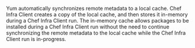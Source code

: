 Yum automatically synchronizes remote metadata to a local cache. Chef
Infra Client creates a copy of the local cache, and then stores it
in-memory during a Chef Infra Client run. The in-memory cache allows
packages to be installed during a Chef Infra Client run without the need
to continue synchronizing the remote metadata to the local cache while
the Chef Infra Client run is in-progress.
